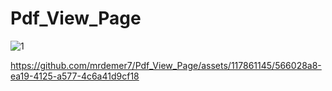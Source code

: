 # Pdf_View_Page


![1](https://github.com/mrdemer7/Pdf_View_Page/assets/117861145/02362c31-447d-420e-b7fa-bffecdc501df)


https://github.com/mrdemer7/Pdf_View_Page/assets/117861145/566028a8-ea19-4125-a577-4c6a41d9cf18
